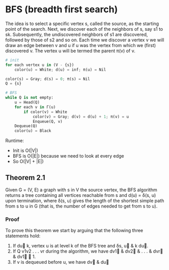 # BFS (breadth first search)
The idea is to select a specific vertex s, called the source, as the starting point of the search. Next, we discover each of the neighbors of s, say s1 to sk. Subsequently, the undiscovered neighbors of s1 are discovered, followed by those of s2 and so on. Each time we discover a vertex v we will draw an edge between v and u if u was the vertex from which we (first) discovered v. The vertex u will be termed the parent π(v) of v.
```python
# init
for each vertex u in (V - {s}) 
	color(u) = White; d(u) = inf; π(u) = Nil 

color(s) = Gray; d(s) = 0; π(s) = Nil 
Q = {s} 

# BFS 
while Q is not empty:
	u = Head(Q) 
	for each v in Γ(u) 
		if color(v) = White 
			color(v) = Gray; d(v) = d(u) + 1; π(v) = u 
			Enqueue(Q, v) 
	Dequeue(Q)
	color(u) = Black
```
Runtime: 
- Init is O(|V|)
- BFS is O(|E|) because we need to look at every edge
- So O(|V| + |E|)

## Theorem 2.1 
Given G = (V, E) a graph with s in V the source vertex, the BFS algorithm returns a tree containing all vertices reachable from s and d(u) = δ(s, u) upon termination, where δ(s, u) gives the length of the shortest simple path from s to u in G (that is, the number of edges needed to get from s to u).
### Proof
To prove this theorem we start by arguing that the following three statements hold:
1. If du  k, vertex u is at level k of the BFS tree and δs, u & k  du. 
2. If Q  v1v2 . . . vr during the algorithm, we have dv1 & dv2 & . . . & dvr & dv1  1. 
3. If v is dequeued before u, we have dv & du